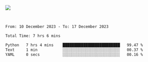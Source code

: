 ![](https://github-widgetbox.vercel.app/api/profile?username=meowkj&data=followers,repositories,stars,commits)

  

<br/>  



<!--START_SECTION:waka-->

```txt
From: 10 December 2023 - To: 17 December 2023

Total Time: 7 hrs 6 mins

Python   7 hrs 4 mins    █████████████████████████   99.47 %
Text     1 min           ░░░░░░░░░░░░░░░░░░░░░░░░░   00.37 %
YAML     0 secs          ░░░░░░░░░░░░░░░░░░░░░░░░░   00.16 %
```

<!--END_SECTION:waka-->


